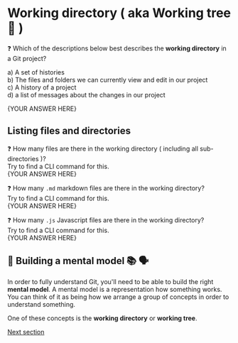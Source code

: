 # Working directory ( aka Working tree 🌴 )

❓ Which of the descriptions below best describes the **working directory** in a Git project?

a) A set of histories\
b) The files and folders we can currently view and edit in our project\
c) A history of a project\
d) a list of messages about the changes in our project

{YOUR ANSWER HERE}

## Listing files and directories

❓ How many files are there in the working directory ( including all sub-directories )?\
Try to find a CLI command for this.\
{YOUR ANSWER HERE}

❓ How many `.md` markdown files are there in the working directory?\
Try to find a CLI command for this.\
{YOUR ANSWER HERE}

❓ How many `.js` Javascript files are there in the working directory?\
Try to find a CLI command for this.\
{YOUR ANSWER HERE}

## 🧠 Building a mental model 📚 🗣️

In order to fully understand Git, you'll need to be able to build the right **mental model**.
A mental model is a representation how something works. You can think of it as being how we arrange a group of concepts in order to understand something.

One of these concepts is the **working directory** or **working tree**.

[Next section](./1-commits.md)
